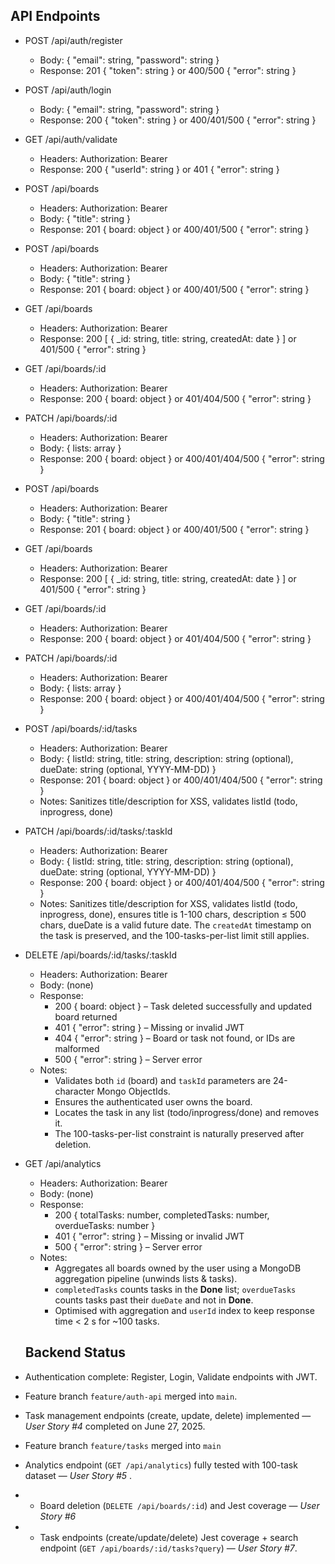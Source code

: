 ## API Endpoints

- POST /api/auth/register
  - Body: { "email": string, "password": string }
  - Response: 201 { "token": string } or 400/500 { "error": string }
- POST /api/auth/login
  - Body: { "email": string, "password": string }
  - Response: 200 { "token": string } or 400/401/500 { "error": string }
- GET /api/auth/validate
  - Headers: Authorization: Bearer <token>
  - Response: 200 { "userId": string } or 401 { "error": string }
- POST /api/boards

  - Headers: Authorization: Bearer <token>
  - Body: { "title": string }
  - Response: 201 { board: object } or 400/401/500 { "error": string }

- POST /api/boards
  - Headers: Authorization: Bearer <token>
  - Body: { "title": string }
  - Response: 201 { board: object } or 400/401/500 { "error": string }
- GET /api/boards

  - Headers: Authorization: Bearer <token>
  - Response: 200 [ { _id: string, title: string, createdAt: date } ] or 401/500 { "error": string }

- GET /api/boards/:id

  - Headers: Authorization: Bearer <token>
  - Response: 200 { board: object } or 401/404/500 { "error": string }

- PATCH /api/boards/:id

  - Headers: Authorization: Bearer <token>
  - Body: { lists: array }
  - Response: 200 { board: object } or 400/401/404/500 { "error": string }

- POST /api/boards
  - Headers: Authorization: Bearer <token>
  - Body: { "title": string }
  - Response: 201 { board: object } or 400/401/500 { "error": string }
- GET /api/boards

  - Headers: Authorization: Bearer <token>
  - Response: 200 [ { _id: string, title: string, createdAt: date } ] or 401/500 { "error": string }

- GET /api/boards/:id

  - Headers: Authorization: Bearer <token>
  - Response: 200 { board: object } or 401/404/500 { "error": string }

- PATCH /api/boards/:id

  - Headers: Authorization: Bearer <token>
  - Body: { lists: array }
  - Response: 200 { board: object } or 400/401/404/500 { "error": string }

- POST /api/boards/:id/tasks

  - Headers: Authorization: Bearer <token>
  - Body: { listId: string, title: string, description: string (optional), dueDate: string (optional, YYYY-MM-DD) }
  - Response: 201 { board: object } or 400/401/404/500 { "error": string }
  - Notes: Sanitizes title/description for XSS, validates listId (todo, inprogress, done)

- PATCH /api/boards/:id/tasks/:taskId

  - Headers: Authorization: Bearer <token>
  - Body: { listId: string, title: string, description: string (optional), dueDate: string (optional, YYYY-MM-DD) }
  - Response: 200 { board: object } or 400/401/404/500 { "error": string }
  - Notes: Sanitizes title/description for XSS, validates listId (todo, inprogress, done), ensures title is 1-100 chars, description ≤ 500 chars, dueDate is a valid future date. The `createdAt` timestamp on the task is preserved, and the 100-tasks-per-list limit still applies.

- DELETE /api/boards/:id/tasks/:taskId

  - Headers: Authorization: Bearer <token>
  - Body: (none)
  - Response:
    - 200 { board: object } – Task deleted successfully and updated board returned
    - 401 { "error": string } – Missing or invalid JWT
    - 404 { "error": string } – Board or task not found, or IDs are malformed
    - 500 { "error": string } – Server error
  - Notes:
    - Validates both `id` (board) and `taskId` parameters are 24-character Mongo ObjectIds.
    - Ensures the authenticated user owns the board.
    - Locates the task in any list (todo/inprogress/done) and removes it.
    - The 100-tasks-per-list constraint is naturally preserved after deletion.

- GET /api/analytics

  - Headers: Authorization: Bearer <token>
  - Body: (none)
  - Response:
    - 200 { totalTasks: number, completedTasks: number, overdueTasks: number }
    - 401 { "error": string } – Missing or invalid JWT
    - 500 { "error": string } – Server error
  - Notes:
    - Aggregates all boards owned by the user using a MongoDB aggregation pipeline (unwinds lists & tasks).
    - `completedTasks` counts tasks in the **Done** list; `overdueTasks` counts tasks past their `dueDate` and not in **Done**.
    - Optimised with aggregation and `userId` index to keep response time < 2 s for ~100 tasks.

  ## Backend Status

- Authentication complete: Register, Login, Validate endpoints with JWT.
- Feature branch `feature/auth-api` merged into `main`.
- Task management endpoints (create, update, delete) implemented — _User Story #4_ completed on June 27, 2025.
- Feature branch `feature/tasks` merged into `main`
- Analytics endpoint (`GET /api/analytics`) fully tested with 100-task dataset — _User Story #5_ .
- - Board deletion (`DELETE /api/boards/:id`) and Jest coverage — _User Story #6_
- - Task endpoints (create/update/delete) Jest coverage + search endpoint (`GET /api/boards/:id/tasks?query`) — _User Story #7_.
